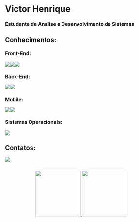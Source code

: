 # Victor Henrique

### Estudante de Analise e Desenvolvimento de Sistemas

## Conhecimentos:

### Front-End:

<img src="https://img.shields.io/badge/HTML-E34F26?style=for-the-badge&logo=html5&logoColor=white"><img src="https://img.shields.io/badge/CSS3-1572B6?style=for-the-badge&logo=css3&logoColor=white"><img src="https://img.shields.io/badge/Bootstrap-563D7C?style=for-the-badge&logo=bootstrap&logoColor=white">

### Back-End:
<img src="https://img.shields.io/badge/Java-ED8B00?style=for-the-badge&logo=java&logoColor=white"><img src="https://img.shields.io/badge/MySQL-005C84?style=for-the-badge&logo=mysql&logoColor=white">

### Mobile:

<img src="https://img.shields.io/badge/Android_Studio-3DDC84?style=for-the-badge&logo=android-studio&logoColor=white"><img src="https://img.shields.io/badge/React_Native-20232A?style=for-the-badge&logo=react&logoColor=61DAFB">

### Sistemas Operacionais:

<img src="https://img.shields.io/badge/Windows-0078D6?style=for-the-badge&logo=windows&logoColor=white">

## Contatos:

<a href="https://www.linkedin.com/in/victor-henrique-3a54b8251/"> <img src="https://img.shields.io/badge/linkedin-%230077B5.svg?style=for-the-badge&logo=linkedin">  </a>
##
<div align="center">
  <a href="https://github.com/Vitinn04">
  <img height="150em" src="https://github-readme-stats.vercel.app/api?username=Vitinn04n&show_icons=true&theme=tokyonight&include_all_commits=true&count_private=true"/>
    <img height="150em" src="https://github-readme-stats.vercel.app/api/top-langs/?username=Vitinn04&layout=compact&langs_count=7&theme=tokyonight"/>  
</div>
